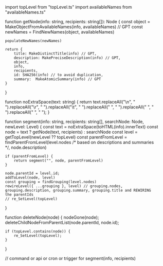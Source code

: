import topLevel from "topLevel.ts"
import availableNames from "availableNames.ts"

function getNode(info: string, recipients: string[]): Node {
	const object = MakeObjectFromAvailableNames(info, availableNames) // GPT
	const newNames = FindNewNames(object, availableNames)
	
	populateNewNames(newNames)
	
	return { 
		title: MakeDistinctTitle(info) // GPT, 
		description: MakePreciseDescription(info) // GPT, 
		object, 
		info, 
		recipients,
		id: SHA256(info) // to avoid duplication,
		summary:  MakeAtomicSummary(info) // GPT
	}
}

function noExtraSpace(text: string) {
	return text.replaceAll("\n", " ").replaceAll("\r", " ").replaceAll("\t", " ").replaceAll("   ", " ").replaceAll("  ", " ").replaceAll("  ", " ");
}

function segment(info: string, recipients: string[], searchNode: Node, newLevel: Level) {
	const text = noExtraSpace(toHTML(info).innerText)
	const node = text ? getNode(text, recipients) : searchNode
	const level = getTopLevel(newLevel ?? topLevel)
	const parentFromLevel = findParentFromLevel(level.nodes /\* based on descriptions and summaries \*/, node.description)
	
	if (parentFromLevel) {
		return segment("", node, parentFromLevel)
	}

	node.parentId = level.id;
	addToLevel(node, level)
	const grouping = findGrouping(level.nodes)
	rewireLevel({ ...grouping }, level) // grouping.nodes, grouping.description, grouping.summary, grouping.title and REWIRING the parentIds
	// re_SetLevel(topLevel)
}

function deleteNode(node) {
	nodeGone(node);
	deleteChildNodeFromParentList(node.parentId, node.id);
	
	if (topLevel.contains(node)) {
		re_SetLevel(topLevel);
	}
}

// command or api or cron or trigger for segment(info, recipients)